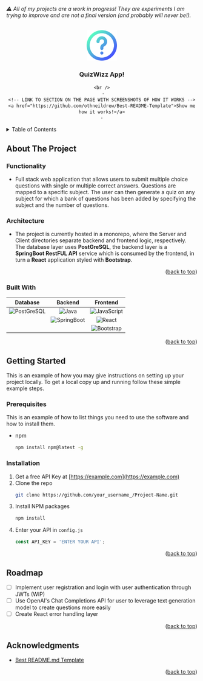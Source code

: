 <em>:warning: All of my projects are a work in progress! They are experiments I am trying to improve and are not a final version (and probably will never be!).</em>

<!-- PROJECT LOGO -->
<br />
<div align="center">
  
  <a href="https://github.com/aliciademorauk/OnlineQuizApp/blob/main/Client/online-quiz-app/img/question-mark.png">
    <img src="https://github.com/aliciademorauk/OnlineQuizApp/raw/main/Client/online-quiz-app/img/question-mark.png" alt="Logo" width="80" height="80">
  </a>

  <h3 align="center">QuizWizz App!</h3>

  <p align="center">
    
    <br />
     ·
    <!-- LINK TO SECTION ON THE PAGE WITH SCREENSHOTS OF HOW IT WORKS -->
    <a href="https://github.com/othneildrew/Best-README-Template">Show me how it works!</a>
    ·
  </p>
  
</div>

<!-- TABLE OF CONTENTS -->
<details>
  <summary>Table of Contents</summary>
  <ol>
    <li>
      <a href="#about-the-project">About The Project</a>
      <ul>
        <li><a href="#built-with">Built With</a></li>
      </ul>
    </li>
    <li>
      <a href="#getting-started">Getting Started</a>
      <ul>
        <li><a href="#prerequisites">Prerequisites</a></li>
        <li><a href="#installation">Installation</a></li>
      </ul>
    </li>
    <li><a href="#roadmap">Roadmap</a></li>
    <li><a href="#license">License</a></li>
  </ol>
</details>


<!-- ABOUT THE PROJECT -->
## About The Project
### Functionality
* Full stack web application that allows users to submit multiple choice questions with single or multiple correct answers. Questions are mapped to a specific subject. The user can then generate a quiz on any subject for which a bank of questions has been added by specifying the subject and the number of questions.

### Architecture
* The project is currently hosted in a monorepo, where the Server and Client directories separate backend and frontend logic, respectively. The database layer uses **PostGreSQL**, the backend layer is a **SpringBoot RestFUL API** service which is consumed by the frontend, in turn a **React** application styled with **Bootstrap**.

<p align="right">(<a href="#readme-top">back to top</a>)</p>


### Built With

| Database      | Backend       | Frontend    |
| ------------- |:-------------:|:---------:  |
| ![PostGreSQL] |    ![Java]    |![JavaScript]|
|               | ![SpringBoot] |  ![React]   |
|               |               |![Bootstrap] |

<p align="right">(<a href="#readme-top">back to top</a>)</p>

<!-- GETTING STARTED -->
## Getting Started

This is an example of how you may give instructions on setting up your project locally.
To get a local copy up and running follow these simple example steps.


### Prerequisites

This is an example of how to list things you need to use the software and how to install them.
* npm
  ```sh
  npm install npm@latest -g
  ```


### Installation

1. Get a free API Key at [https://example.com](https://example.com)
2. Clone the repo
   ```sh
   git clone https://github.com/your_username_/Project-Name.git
   ```
3. Install NPM packages
   ```sh
   npm install
   ```
4. Enter your API in `config.js`
   ```js
   const API_KEY = 'ENTER YOUR API';
   ```

<p align="right">(<a href="#readme-top">back to top</a>)</p>

<!-- ROADMAP -->
## Roadmap

- [ ] Implement user registration and login with user authentication through JWTs (WIP)
- [ ] Use OpenAI's Chat Completions API for user to leverage text generation model to create questions more easily
- [ ] Create React error handling layer

<p align="right">(<a href="#readme-top">back to top</a>)</p>

<!-- ACKNOWLEDGMENTS -->
## Acknowledgments

* [Best README.md Template](https://github.com/othneildrew/Best-README-Template)

<p align="right">(<a href="#readme-top">back to top</a>)</p>

<!-- MARKDOWN LINKS & IMAGES -->
[JavaScript]: https://img.shields.io/badge/JavaScript-323330?style=for-the-badge&logo=javascript&logoColor=F7DF1E
[React]: https://img.shields.io/badge/React-20232A?style=for-the-badge&logo=react&logoColor=61DAFB
[HTML]: https://img.shields.io/badge/HTML5-E34F26?style=for-the-badge&logo=html5&logoColor=white
[CSS]: https://img.shields.io/badge/CSS3-1572B6?style=for-the-badge&logo=css3&logoColor=white
[Bootstrap]: https://img.shields.io/badge/Bootstrap-563D7C?style=for-the-badge&logo=bootstrap&logoColor=white
[SpringBoot]: https://img.shields.io/badge/Spring_Boot-F2F4F9?style=for-the-badge&logo=spring-boot
[Java]: https://img.shields.io/badge/Java-ED8B00?style=for-the-badge&logo=openjdk&logoColor=white
[PostGreSQL]: https://img.shields.io/badge/PostgreSQL-316192?style=for-the-badge&logo=postgresql&logoColor=white

